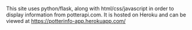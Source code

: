 This site uses python/flask, along with html/css/javascript in order to display information from potterapi.com. It is hosted on Heroku and can be viewed at https://potterinfo-app.herokuapp.com/

